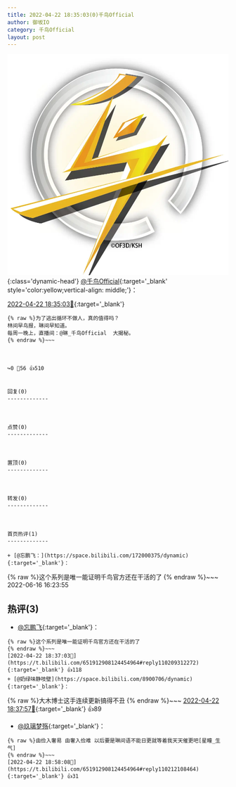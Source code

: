 ```yaml
---
title: 2022-04-22 18:35:03(0)千鸟Official
author: 御坂IO
category: 千鸟Official
layout: post
---
```


![img](/images/d7235309f85c0e1aec9d4ca9b6be983202228f8e.jpg){:class='dynamic-head'}
[@千鸟Official](https://space.bilibili.com/553771121/dynamic){:target='_blank' style='color:yellow;vertical-align: middle;'}：

[2022-04-22 18:35:03🔗](https://t.bilibili.com/651912908124454964){:target='_blank'}

~~~
{% raw %}为了逃出循环不做人，真的值得吗？
林间早鸟报，琳间早知道。
每周一晚上，直播间：@琳_千鸟Official  大揭秘。
{% endraw %}~~~



↪️0 💬56 👍510


回复(0)
-------------



点赞(0)
-------------



置顶(0)
-------------



转发(0)
-------------



首页热评(1)
-------------

+ [@忘鹏飞：](https://space.bilibili.com/172000375/dynamic){:target='_blank'}：
~~~
{% raw %}这个系列是唯一能证明千鸟官方还在干活的了
{% endraw %}~~~
2022-06-16 16:23:55


热评(3)
-------------

+ [@忘鹏飞](https://space.bilibili.com/172000375/dynamic){:target='_blank'}：
~~~
{% raw %}这个系列是唯一能证明千鸟官方还在干活的了
{% endraw %}~~~
[2022-04-22 18:37:03🔗](https://t.bilibili.com/651912908124454964#reply110209312272){:target='_blank'} 👍118
+ [@奶绿味静吱壁](https://space.bilibili.com/8900706/dynamic){:target='_blank'}：
~~~
{% raw %}大木博士这手连续更新搞得不丑
{% endraw %}~~~
[2022-04-22 18:37:57🔗](https://t.bilibili.com/651912908124454964#reply110209423520){:target='_blank'} 👍89
+ [@玖璃梦殇](https://space.bilibili.com/8735186/dynamic){:target='_blank'}：
~~~
{% raw %}由俭入奢易 由奢入俭难 以后要是琳间语不能日更就等着我天天催更吧[星瞳_生气]
{% endraw %}~~~
[2022-04-22 18:58:08🔗](https://t.bilibili.com/651912908124454964#reply110212108464){:target='_blank'} 👍31


